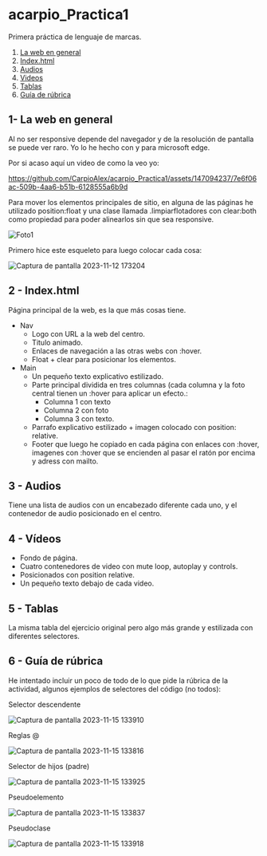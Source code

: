 # acarpio_Practica1 
Primera práctica de lenguaje de marcas.

1. [La web en general](#1--la-web-en-general)
2. [Index.html](#2---indexhtml)
3. [Audios](#3---audios)
4. [Videos](#4---vídeos)
5. [Tablas](#5---tablas)
6. [Guía de rúbrica](#6---guía-de-rúbrica)

## 1- La web en general

Al no ser responsive depende del navegador y de la resolución de pantalla se puede ver raro. Yo lo he hecho con y para microsoft edge.

Por si acaso aquí un video de como la veo yo:



https://github.com/CarpioAlex/acarpio_Practica1/assets/147094237/7e6f06ac-509b-4aa6-b51b-6128555a6b9d



Para mover los elementos principales de sitio, en alguna de las páginas he utilizado position:float y una clase llamada .limpiarflotadores con clear:both como propiedad para poder alinearlos sin que sea responsive. 

![Foto1](https://github.com/CarpioAlex/acarpio_Practica1/assets/147094237/45ac3a2e-bf91-461c-994c-47d3ccecb26f)


Primero hice este esqueleto para luego colocar cada cosa:

![Captura de pantalla 2023-11-12 173204](https://github.com/CarpioAlex/acarpio_Practica1/assets/147094237/ad9d257c-4c29-441c-b9f1-d635008aafd3)


## 2 - Index.html

Página principal de la web, es la que más cosas tiene. 

 - Nav
	 - Logo con URL a la web del centro.
	 - Titulo animado.
	 - Enlaces de navegación a las otras webs con :hover.
	 - Float + clear para posicionar los elementos.
- Main 
	- Un pequeño texto explicativo estilizado. 
	- Parte principal dividida en tres columnas (cada columna y la foto central tienen un :hover para aplicar un efecto.:
		- Columna 1 con texto
		- Columna 2 con foto
		- Columna 3 con texto.
	- Parrafo explicativo estilizado + imagen colocado con position: relative.
	- Footer que luego he copiado en cada página con enlaces con :hover, imagenes con :hover que se encienden al pasar el ratón por encima y adress con mailto.

## 3 - Audios 

Tiene una lista de audios con un encabezado diferente cada uno, y el contenedor de audio posicionado en el centro.

## 4 - Vídeos

 - Fondo de página.
 - Cuatro contenedores de video con mute loop, autoplay y controls.
 - Posicionados con position relative.
 - Un pequeño texto debajo de cada video.
 
 ## 5 - Tablas
La misma tabla del ejercicio original pero algo más grande y estilizada con diferentes selectores.

## 6 - Guía de rúbrica

He intentado incluir un poco de todo de lo que pide la rúbrica de la actividad, algunos ejemplos de selectores del código (no todos): 


Selector descendente

![Captura de pantalla 2023-11-15 133910](https://github.com/CarpioAlex/acarpio_Practica1/assets/147094237/6626767e-b226-494a-973d-32596ceb66e1)

Reglas @

![Captura de pantalla 2023-11-15 133816](https://github.com/CarpioAlex/acarpio_Practica1/assets/147094237/c7135d41-dee2-4287-a78c-1576adf25091)

Selector de hijos (padre)

![Captura de pantalla 2023-11-15 133925](https://github.com/CarpioAlex/acarpio_Practica1/assets/147094237/45e836dc-d4d8-41b0-89d2-55fe5606d3cc)

Pseudoelemento

![Captura de pantalla 2023-11-15 133837](https://github.com/CarpioAlex/acarpio_Practica1/assets/147094237/3e5b7f28-ce7d-48cc-8a90-69b9608ea3da)

Pseudoclase

![Captura de pantalla 2023-11-15 133918](https://github.com/CarpioAlex/acarpio_Practica1/assets/147094237/1d277508-95c7-449e-9bb9-17240fb35375)





